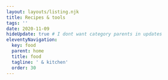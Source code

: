 ```yaml
---
layout: layouts/listing.njk
title: Recipes & tools
tags: ''
date: 2020-11-09
hideUpdate: true # I dont want category parents in updates
eleventyNavigation:
  key: food
  parent: home
  title: food
  tagline: ' & kitchen'
  order: 30
---
```

